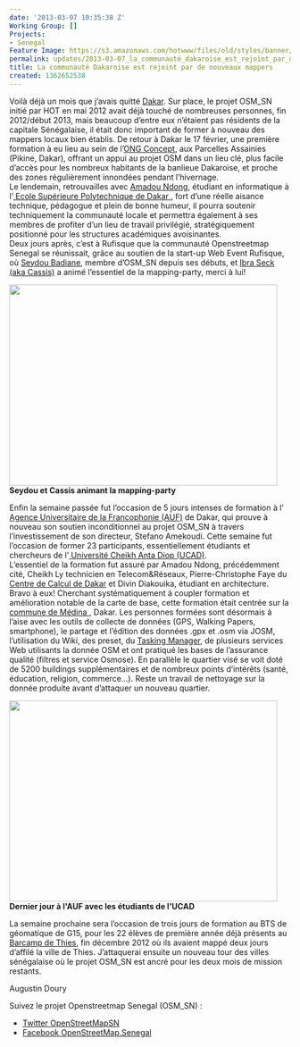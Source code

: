 ```yaml
---
date: '2013-03-07 10:35:38 Z'
Working Group: []
Projects:
- Senegal
Feature Image: https://s3.amazonaws.com/hotwww/files/old/styles/banner/public/DSCN0626_0.JPG
permalink: updates/2013-03-07_la_communauté_dakaroise_est_rejoint_par_de_nouveaux_mappers
title: La communauté Dakaroise est rejoint par de nouveaux mappers
created: 1362652538
---
```

<p>Voilà déjà un mois que j’avais quitté <a href="http://www.openstreetmap.org/?lat=14.7251&amp;lon=-17.3713&amp;zoom=12&amp;layers=M"> Dakar</a>. Sur place, le projet OSM_SN initié par HOT en mai 2012 avait déjà touché de nombreuses personnes, fin 2012/début 2013, mais beaucoup d’entre eux n’étaient pas résidents de la capitale Sénégalaise, il était donc important de former à nouveau des mappers locaux bien établis. <!--break--> De retour à Dakar le 17 février, une première formation à eu lieu au sein de l’<a href="http://www.concept-sn.org/">ONG Concept</a>, aux Parcelles Assainies (Pikine, Dakar), offrant un appui au projet OSM dans un lieu clé, plus facile d’accès pour les nombreux habitants de la banlieue Dakaroise, et proche des zones régulièrement innondées pendant l’hivernage. <br>Le lendemain, retrouvailles avec <a href="http://www.openstreetmap.org/user/ndongpotter"> Amadou Ndong</a>, étudiant en informatique à l’<a href="http://www.esp.sn/"> Ecole Supérieure Polytechnique de Dakar </a>, fort d’une réelle aisance technique, pédagogue et plein de bonne humeur, il pourra soutenir techniquement la communauté locale et permettra également à ses membres de profiter d’un lieu de travail privilégié, stratégiquement positionné pour les structures académiques avoisinantes. <br>Deux jours après, c’est à Rufisque que la communauté Openstreetmap Senegal se réunissait, grâce au soutien de la start-up Web Event Rufisque, où <a href="http://www.openstreetmap.org/user/AZ09Eureka">Seydou Badiane</a>, membre d’OSM_SN depuis ses débuts, et <a href="http://www.openstreetmap.org/user/cassismc"> Ibra Seck (aka Cassis)</a> a animé l’essentiel de la mapping-party, merci à lui!</p>
<p><img class="image-large" src="https://s3.amazonaws.com/hotwww/files/old/styles/large/public/DSCN0412petit_0.JPG?itok=klZzGXrN" alt="" style="width:480px;height:360px"><br><strong>Seydou et Cassis animant la mapping-party</strong></p>
<p>Enfin la semaine passée fut l’occasion de 5 jours intenses de formation à l’<a href="http://www.auf.org/bureau-afrique-de-l-ouest"> Agence Universitaire de la Francophonie (AUF)</a> de Dakar, qui prouve à nouveau son soutien inconditionnel au projet OSM_SN à travers l’investissement de son directeur, Stefano Amekoudi. Cette semaine fut l’occasion de former 23 participants, essentiellement étudiants et chercheurs de l’<a href="http://www.ucad.sn/"> Université Cheikh Anta Diop (UCAD)</a>. <br>L’essentiel de la formation fut assuré par Amadou Ndong, précédemment cité, Cheikh Ly technicien en Telecom&amp;Réseaux, Pierre-Christophe Faye du <a href="http://www.cci.ucad.sn/"> Centre de Calcul de Dakar</a> et Divin Diakouika, étudiant en architecture. Bravo à eux! Cherchant systématiquement à coupler formation et amélioration notable de la carte de base, cette formation était centrée sur la <a href="http://www.openstreetmap.org/?lat=14.68403&amp;lon=-17.45268&amp;zoom=16&amp;layers=M"> commune de Médina </a>, Dakar. Les personnes formées sont désormais à l’aise avec les outils de collecte de données (GPS, Walking Papers, smartphone), le partage et l’édition des données .gpx et .osm via JOSM, l’utilisation du Wiki, des preset, du <a href="http://tasks.hotosm.org/job/197"> Tasking Manager</a>, de plusieurs services Web utilisants la donnée OSM et ont pratiqué les bases de l’assurance qualité (filtres et service Osmose). En parallèle le quartier visé se voit doté de 5200 buildings supplémentaires et de nombreux points d’intérêts (santé, éducation, religion, commerce...). Reste un travail de nettoyage sur la donnée produite avant d’attaquer un nouveau quartier.</p>
<p><img class="image-large" src="https://s3.amazonaws.com/hotwww/files/old/styles/large/public/DSCN0626_0_0.JPG?itok=5WzP9QCB" alt="" style="width:480px;height:360px"><br><strong>Dernier jour à l'AUF avec les étudiants de l'UCAD</strong></p>
<p>La semaine prochaine sera l’occasion de trois jours de formation au BTS de géomatique de G15, pour les 22 élèves de première année déjà présents au <a href="http://hot.openstreetmap.org/updates/2013-01-15_animating_the_osm_senegal_community">Barcamp de Thies</a>, fin décembre 2012 où ils avaient mappé deux jours d’affilé la ville de Thies. J’attaquerai ensuite un nouveau tour des villes sénégalaise où le projet OSM_SN est ancré pour les deux mois de mission restants.</p>
<p>Augustin Doury</p>
<p>Suivez le projet Openstreetmap Senegal (OSM_SN) :</p>
<ul>
<li><a href="https://twitter.com/OpenStreetMapSn">Twitter OpenStreetMapSN</a></li>
<li><a href="https://www.facebook.com/OpenStreetMap.Senegal">Facebook OpenStreetMap.Senegal</a></li>
</ul>
